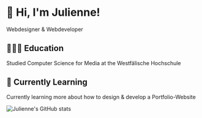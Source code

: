 # 👋 Hi, I'm Julienne!
Webdesigner & Webdeveloper

## 👩🏻‍🎓 Education
Studied Computer Science for Media at the Westfälische Hochschule

## 💭 Currently Learning
Currently learning more about how to design & develop a Portfolio-Website


![Julienne's GitHub stats](https://github-readme-stats.vercel.app/api?username=j-szlapa&show_icons=true)
